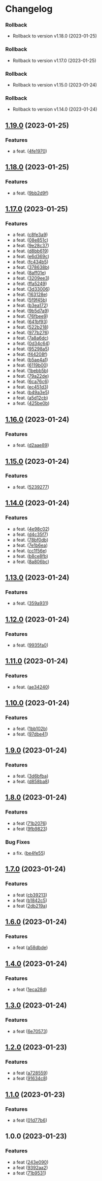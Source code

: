 # Changelog

### Rollback

* Rollback to version v1.18.0 (2023-01-25)


### Rollback

* Rollback to version v1.17.0 (2023-01-25)


### Rollback

* Rollback to version v1.15.0 (2023-01-24)


### Rollback

* Rollback to version v1.14.0 (2023-01-24)


## [1.19.0](https://github.com/Joao-Andrade/actions-experiments/compare/v1.18.0...v1.19.0) (2023-01-25)


### Features

* a feat. ([4fe1970](https://github.com/Joao-Andrade/actions-experiments/commit/4fe1970fc63efced7e00a09e811f4ea288882ef8))

## [1.18.0](https://github.com/Joao-Andrade/actions-experiments/compare/v1.17.0...v1.18.0) (2023-01-25)


### Features

* a feat. ([9bb2d9f](https://github.com/Joao-Andrade/actions-experiments/commit/9bb2d9f131dd51f89cc32adae2be3aafedf506b6))

## [1.17.0](https://github.com/Joao-Andrade/actions-experiments/compare/v1.16.0...v1.17.0) (2023-01-25)


### Features

* a feat. ([c8fe3a9](https://github.com/Joao-Andrade/actions-experiments/commit/c8fe3a9406ca777b551eaa09271060aa4a5c8f61))
* a feat. ([08e851c](https://github.com/Joao-Andrade/actions-experiments/commit/08e851ca90a3382d81bedb1079dfb22a54361ca2))
* a feat. ([9e28c37](https://github.com/Joao-Andrade/actions-experiments/commit/9e28c37fa3cefddd749a02acb9d30ce0693d78d7))
* a feat. ([d8bb619](https://github.com/Joao-Andrade/actions-experiments/commit/d8bb619ffa56e6a06c73b83122132a589e1ca33e))
* a feat. ([e6d369c](https://github.com/Joao-Andrade/actions-experiments/commit/e6d369c413a5960973573f536f3dd6c45bdf10bd))
* a feat. ([fc434b5](https://github.com/Joao-Andrade/actions-experiments/commit/fc434b5a90c8d73082517712cb610938f928756a))
* a feat. ([378638b](https://github.com/Joao-Andrade/actions-experiments/commit/378638b8b07dc328d0dcbbef1a4a25c01b2b8189))
* a feat. ([8aff01e](https://github.com/Joao-Andrade/actions-experiments/commit/8aff01e2fcadccdde2544d84a407fd92482da8bd))
* a feat. ([3209ee3](https://github.com/Joao-Andrade/actions-experiments/commit/3209ee397677730dc3bb0b2b9d9ff8f84678fb78))
* a feat. ([ffa5249](https://github.com/Joao-Andrade/actions-experiments/commit/ffa52491eacec030ec0a4820ef7d049cb79ccee7))
* a feat. ([3d33006](https://github.com/Joao-Andrade/actions-experiments/commit/3d33006a68be812f9a0cadc6d7571095cb21e2ec))
* a feat. ([163128e](https://github.com/Joao-Andrade/actions-experiments/commit/163128e69987c37a2e6ce6049dba9ee128563108))
* a feat. ([5f9f45b](https://github.com/Joao-Andrade/actions-experiments/commit/5f9f45bcfc8ace5e4e76d61305c5a335223bbf1d))
* a feat. ([b3ea172](https://github.com/Joao-Andrade/actions-experiments/commit/b3ea172e85e8180483425e39ccb249c19f09e7a0))
* a feat. ([9b5d7a9](https://github.com/Joao-Andrade/actions-experiments/commit/9b5d7a9960ab50a8db0ad42aae722828e306e3cb))
* a feat. ([76fbee9](https://github.com/Joao-Andrade/actions-experiments/commit/76fbee97afec42cbd0a45cc4cd907886134739f6))
* a feat. ([641bf93](https://github.com/Joao-Andrade/actions-experiments/commit/641bf936a1ee18780fa1774bbf30575aa7368a12))
* a feat. ([522b218](https://github.com/Joao-Andrade/actions-experiments/commit/522b218bd1e9b97fa50630fc98e5d05543b4a636))
* a feat. ([977b276](https://github.com/Joao-Andrade/actions-experiments/commit/977b2760c85799035863f3feb469808a3bc58d64))
* a feat. ([7a8a6dc](https://github.com/Joao-Andrade/actions-experiments/commit/7a8a6dcd76623c29eb65733a31bbb6ecc6b6a350))
* a feat. ([0d34c64](https://github.com/Joao-Andrade/actions-experiments/commit/0d34c64e499731b6f3cbb432f6336ee591bbbb2e))
* a feat. ([95298a5](https://github.com/Joao-Andrade/actions-experiments/commit/95298a583f018d61ba6c14ce754f84de82b473c2))
* a feat. ([f44208f](https://github.com/Joao-Andrade/actions-experiments/commit/f44208fc9bfca66e3b84e3fcf8a995e85eb84c0b))
* a feat. ([b5ae4a1](https://github.com/Joao-Andrade/actions-experiments/commit/b5ae4a1cf848a6e7581b740ded0bf206712bcf5a))
* a feat. ([6119b00](https://github.com/Joao-Andrade/actions-experiments/commit/6119b001b2eda48281a4eb4edffd2e791c19600d))
* a feat. ([1bebb5b](https://github.com/Joao-Andrade/actions-experiments/commit/1bebb5bd5741783e87eb00861c95e7e2b36a06df))
* a feat. ([79a22de](https://github.com/Joao-Andrade/actions-experiments/commit/79a22de0b83e185263aee3188cf5c17cea2fb90d))
* a feat. ([6ca76c6](https://github.com/Joao-Andrade/actions-experiments/commit/6ca76c65e4d9a822eb85efc2cc83dfe103851aa6))
* a feat. ([ec451d3](https://github.com/Joao-Andrade/actions-experiments/commit/ec451d328b4e2d59e5b0019d6040d51da55c6b70))
* a feat. ([b49a3e5](https://github.com/Joao-Andrade/actions-experiments/commit/b49a3e59dc42d0d358bad1acb99f8a01ceaa95e4))
* a feat. ([a5d12cb](https://github.com/Joao-Andrade/actions-experiments/commit/a5d12cbff9894cb4b7c7ac73c2c3a933a5252fa7))
* a feat. ([425be0b](https://github.com/Joao-Andrade/actions-experiments/commit/425be0be71de06833ce2d23092c1d2b1ed75fe6a))

## [1.16.0](https://github.com/Joao-Andrade/actions-experiments/compare/v1.15.0...v1.16.0) (2023-01-24)


### Features

* a feat. ([d2aae89](https://github.com/Joao-Andrade/actions-experiments/commit/d2aae896d3e624239c3f71b84d1f49856e6e77fb))

## [1.15.0](https://github.com/Joao-Andrade/actions-experiments/compare/v1.14.0...v1.15.0) (2023-01-24)


### Features

* a feat. ([5239277](https://github.com/Joao-Andrade/actions-experiments/commit/52392774ef0c8c1eaff303fce3a1438af93f305e))

## [1.14.0](https://github.com/Joao-Andrade/actions-experiments/compare/v1.13.0...v1.14.0) (2023-01-24)


### Features

* a feat. ([4e98c02](https://github.com/Joao-Andrade/actions-experiments/commit/4e98c0218ee1ae2035876a1ecbd5d83944a79df2))
* a feat. ([d4c35f7](https://github.com/Joao-Andrade/actions-experiments/commit/d4c35f7e85a6fbc3c774ee11110a22f3c6c84086))
* a feat. ([78bf0db](https://github.com/Joao-Andrade/actions-experiments/commit/78bf0dbd83efe7d741ed6fd3a27627f29e867777))
* a feat. ([7e1b6ea](https://github.com/Joao-Andrade/actions-experiments/commit/7e1b6ea410afa9489c0de25c4a1cd566f6d8e6e3))
* a feat. ([cc1f56e](https://github.com/Joao-Andrade/actions-experiments/commit/cc1f56e680c47e419cd812330d89dc13b8e72852))
* a feat. ([b8ce8fb](https://github.com/Joao-Andrade/actions-experiments/commit/b8ce8fba745339562cc0c76805e1b77f50b4dc4a))
* a feat. ([8a806bc](https://github.com/Joao-Andrade/actions-experiments/commit/8a806bc8beb4f7af6d425588f7d6f2d6292822c1))

## [1.13.0](https://github.com/Joao-Andrade/actions-experiments/compare/v1.12.0...v1.13.0) (2023-01-24)


### Features

* a feat. ([359a931](https://github.com/Joao-Andrade/actions-experiments/commit/359a931b3ed97cb1eaaa727ee10167891f5dfbaf))

## [1.12.0](https://github.com/Joao-Andrade/actions-experiments/compare/v1.11.0...v1.12.0) (2023-01-24)


### Features

* a feat. ([9935fa0](https://github.com/Joao-Andrade/actions-experiments/commit/9935fa0cbae6580b2445cd9b06b68597431d6935))

## [1.11.0](https://github.com/Joao-Andrade/actions-experiments/compare/v1.10.0...v1.11.0) (2023-01-24)


### Features

* a feat. ([ae34240](https://github.com/Joao-Andrade/actions-experiments/commit/ae342408a9bc951af5410a965f47ecba1a86472c))

## [1.10.0](https://github.com/Joao-Andrade/actions-experiments/compare/v1.9.0...v1.10.0) (2023-01-24)


### Features

* a feat. ([1bb102b](https://github.com/Joao-Andrade/actions-experiments/commit/1bb102b233dbd61c49090e89f28ea200f6fc9b1e))
* a feat. ([97dbe41](https://github.com/Joao-Andrade/actions-experiments/commit/97dbe4100d2ae83149f9c5a02270afc5524c0e22))

## [1.9.0](https://github.com/Joao-Andrade/actions-experiments/compare/v1.8.0...v1.9.0) (2023-01-24)


### Features

* a feat. ([3d6bfba](https://github.com/Joao-Andrade/actions-experiments/commit/3d6bfbaa34a28b34e85f001489f54df734fa4274))
* a feat. ([d858ba8](https://github.com/Joao-Andrade/actions-experiments/commit/d858ba8712b843f53487cfad0bfe54e82b5004e5))

## [1.8.0](https://github.com/Joao-Andrade/actions-experiments/compare/v1.7.0...v1.8.0) (2023-01-24)


### Features

* a feat ([71b2076](https://github.com/Joao-Andrade/actions-experiments/commit/71b207615fe0edfc5866415fad246093ccde02e3))
* a feat ([9fb9823](https://github.com/Joao-Andrade/actions-experiments/commit/9fb9823274a10c84d846ecab5d3d6eeeebff9735))


### Bug Fixes

* a fix. ([be4fe55](https://github.com/Joao-Andrade/actions-experiments/commit/be4fe550b58ac3f70ac3dc30f703f110367532e3))

## [1.7.0](https://github.com/Joao-Andrade/actions-experiments/compare/v1.6.0...v1.7.0) (2023-01-24)


### Features

* a feat ([cb39213](https://github.com/Joao-Andrade/actions-experiments/commit/cb39213ac2cc72575fd45ba9593c96dd22e5826b))
* a feat ([b1842c5](https://github.com/Joao-Andrade/actions-experiments/commit/b1842c58154df5949ccca75144afc5522a43e50d))
* a feat ([2db219a](https://github.com/Joao-Andrade/actions-experiments/commit/2db219a088df700600adfbd3fed35820710aca2b))

## [1.6.0](https://github.com/Joao-Andrade/actions-experiments/compare/v1.5.0...v1.6.0) (2023-01-24)


### Features

* a feat ([a58dbde](https://github.com/Joao-Andrade/actions-experiments/commit/a58dbde051e79fef341fdbbe75023f7d084ed1f4))

## [1.4.0](https://github.com/Joao-Andrade/actions-experiments/compare/v1.3.0...v1.4.0) (2023-01-24)


### Features

* a feat ([1eca28d](https://github.com/Joao-Andrade/actions-experiments/commit/1eca28d18d9cd37b505fca39e389e004a9707593))

## [1.3.0](https://github.com/Joao-Andrade/actions-experiments/compare/v1.2.0...v1.3.0) (2023-01-24)


### Features

* a feat ([6e70573](https://github.com/Joao-Andrade/actions-experiments/commit/6e70573cea2a9d8340d0357334107e39bde722cc))

## [1.2.0](https://github.com/Joao-Andrade/actions-experiments/compare/v1.1.0...v1.2.0) (2023-01-23)


### Features

* a feat ([a728559](https://github.com/Joao-Andrade/actions-experiments/commit/a72855922385ef5ad9b42ca3df3af7fb403c18ad))
* a feat ([91634c8](https://github.com/Joao-Andrade/actions-experiments/commit/91634c872907bbb301adc74cae02b1e69f67494e))

## [1.1.0](https://github.com/Joao-Andrade/actions-experiments/compare/v1.0.0...v1.1.0) (2023-01-23)


### Features

* a feat ([01d77b6](https://github.com/Joao-Andrade/actions-experiments/commit/01d77b6c31e2d82778c31718e5fc2a8019a7d9cd))

## 1.0.0 (2023-01-23)


### Features

* a feat ([243e090](https://github.com/Joao-Andrade/actions-experiments/commit/243e090ad14d2f1b63010ea9ae95600606490309))
* a feat ([9392aa2](https://github.com/Joao-Andrade/actions-experiments/commit/9392aa2b0479154325c5e00181f433d82d3bc524))
* a feat ([71b9531](https://github.com/Joao-Andrade/actions-experiments/commit/71b95315de88f41d33a4e0586f07473cd255cc57))

